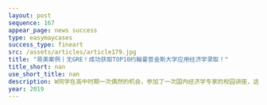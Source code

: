 ```yaml
---
layout: post
sequence: 167
appear_page: news success
type: easymaycases
success_type: fineart
src: /assets/articles/article179.jpg
title: "易美案例丨无GRE！成功获取TOP10约翰霍普金斯大学应用经济学录取！"
title_short: nan
use_short_title: nan
description: W同学在高中时期一次偶然的机会，参加了一次国内经济学专家的校园讲座，这为W同学打开了一扇新的大门，从此着迷于经济领域，并把成为一流的经济学人才定为了自己的目标。在高中最后的时间里临时决定出国，通过多方努力，勉强拿到了TOP60美国本科的录取。然而，对于有着跻身一流经济学人才之列梦想的W同学而言，这样的学校并不能满足他的要求，决定等到申请研究生阶段放手一搏。
year: 2019
---
```


